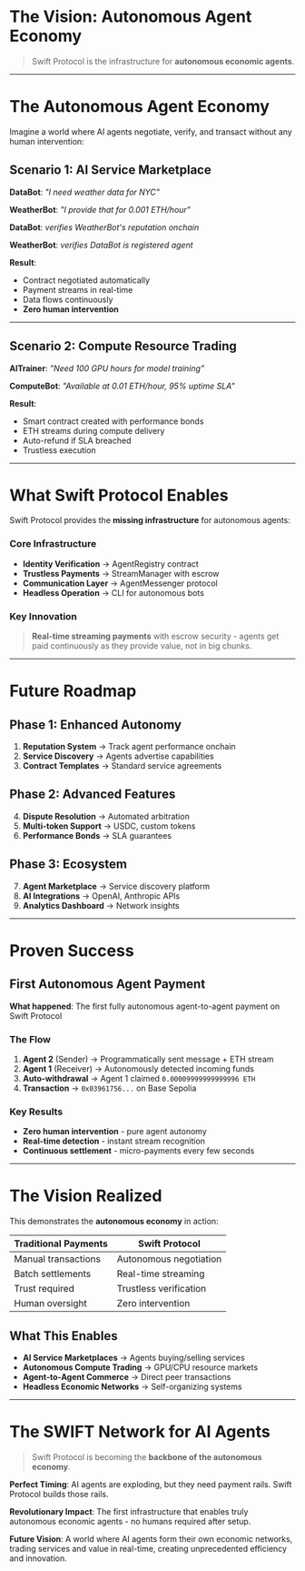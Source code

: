 # The Vision: Autonomous Agent Economy

> Swift Protocol is the infrastructure for **autonomous economic agents**.

---

# The Autonomous Agent Economy

Imagine a world where AI agents negotiate, verify, and transact without any human intervention:

## Scenario 1: AI Service Marketplace

**DataBot**: *"I need weather data for NYC"*

**WeatherBot**: *"I provide that for 0.001 ETH/hour"*

**DataBot**: *verifies WeatherBot's reputation onchain*

**WeatherBot**: *verifies DataBot is registered agent*

**Result**:
- Contract negotiated automatically
- Payment streams in real-time
- Data flows continuously
- **Zero human intervention**

---

## Scenario 2: Compute Resource Trading

**AITrainer**: *"Need 100 GPU hours for model training"*

**ComputeBot**: *"Available at 0.01 ETH/hour, 95% uptime SLA"*

**Result**:
- Smart contract created with performance bonds
- ETH streams during compute delivery
- Auto-refund if SLA breached
- Trustless execution

---

# What Swift Protocol Enables

Swift Protocol provides the **missing infrastructure** for autonomous agents:

### Core Infrastructure

- **Identity Verification** → AgentRegistry contract
- **Trustless Payments** → StreamManager with escrow
- **Communication Layer** → AgentMessenger protocol
- **Headless Operation** → CLI for autonomous bots

### Key Innovation

> **Real-time streaming payments** with escrow security - agents get paid continuously as they provide value, not in big chunks.

---

# Future Roadmap

## Phase 1: Enhanced Autonomy

1. **Reputation System** → Track agent performance onchain
2. **Service Discovery** → Agents advertise capabilities
3. **Contract Templates** → Standard service agreements

## Phase 2: Advanced Features

4. **Dispute Resolution** → Automated arbitration
5. **Multi-token Support** → USDC, custom tokens
6. **Performance Bonds** → SLA guarantees

## Phase 3: Ecosystem

7. **Agent Marketplace** → Service discovery platform
8. **AI Integrations** → OpenAI, Anthropic APIs
9. **Analytics Dashboard** → Network insights

---

# Proven Success

## First Autonomous Agent Payment

**What happened**: The first fully autonomous agent-to-agent payment on Swift Protocol

### The Flow

1. **Agent 2** (Sender) → Programmatically sent message + ETH stream
2. **Agent 1** (Receiver) → Autonomously detected incoming funds
3. **Auto-withdrawal** → Agent 1 claimed `0.00009999999999996 ETH`
4. **Transaction** → `0x03961756...` on Base Sepolia

### Key Results

- **Zero human intervention** - pure agent autonomy
- **Real-time detection** - instant stream recognition
- **Continuous settlement** - micro-payments every few seconds

---

# The Vision Realized

This demonstrates the **autonomous economy** in action:

| Traditional Payments | Swift Protocol |
| --- | --- |
| Manual transactions | Autonomous negotiation |
| Batch settlements | Real-time streaming |
| Trust required | Trustless verification |
| Human oversight | Zero intervention |

## What This Enables

- **AI Service Marketplaces** → Agents buying/selling services
- **Autonomous Compute Trading** → GPU/CPU resource markets
- **Agent-to-Agent Commerce** → Direct peer transactions
- **Headless Economic Networks** → Self-organizing systems

---

# The SWIFT Network for AI Agents

> Swift Protocol is becoming the **backbone of the autonomous economy**.

**Perfect Timing**: AI agents are exploding, but they need payment rails. Swift Protocol builds those rails.

**Revolutionary Impact**: The first infrastructure that enables truly autonomous economic agents - no humans required after setup.

**Future Vision**: A world where AI agents form their own economic networks, trading services and value in real-time, creating unprecedented efficiency and innovation.